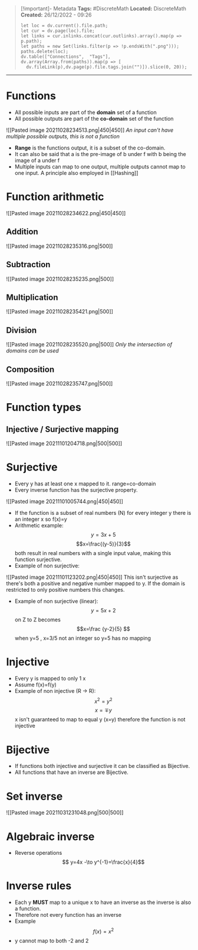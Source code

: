 > [!important]- Metadata
> **Tags:** #DiscreteMath 
> **Located:** DiscreteMath
> **Created:** 26/12/2022 - 09:26
> ```dataviewjs
>let loc = dv.current().file.path;
>let cur = dv.page(loc).file;
>let links = cur.inlinks.concat(cur.outlinks).array().map(p => p.path);
>let paths = new Set(links.filter(p => !p.endsWith(".png")));
>paths.delete(loc);
>dv.table(["Connections",  "Tags"], dv.array(Array.from(paths)).map(p => [
>   dv.fileLink(p),dv.page(p).file.tags.join("")]).slice(0, 20));
> ```

___
# Functions
- All possible inputs are part of the **domain** set of a function
- All possible outputs are part of the **co-domain** set of the function 

![[Pasted image 20211028234513.png|450|450]]
*An input can't have multiple possible outputs, this is not a function*

- **Range** is the functions output, it is a subset of the co-domain.
- It can also be said that a is the pre-image of b under f with b being the image of a under f
- Multiple inputs can map to one output, multiple outputs cannot map to one input. A principle also employed in [[Hashing]]

# Function arithmetic

![[Pasted image 20211028234622.png|450|450]]

## Addition

![[Pasted image 20211028235316.png|500]]

## Subtraction

![[Pasted image 20211028235235.png|500]]

## Multiplication

![[Pasted image 20211028235421.png|500]]

## Division

![[Pasted image 20211028235520.png|500]]
*Only the intersection of domains can be used*

## Composition

![[Pasted image 20211028235747.png|500]]

# Function types
## Injective / Surjective mapping

![[Pasted image 20211101204718.png|500|500]]

# Surjective
- Every y has at least one x mapped to it. range=co-domain
- Every inverse function has the surjective property.

![[Pasted image 20211101005744.png|450|450]]

- If the function is a subset of real numbers (N) for every integer y there is an integer x so f(x)=y
- Arithmetic example:
$$y=3x+5$$
$$x=\frac{(y-5)}{3}$$
both result in real numbers with a single input value, making this function surjective.
- Example of non surjective:

![[Pasted image 20211101123202.png|450|450]]
This isn't surjective as there's both a positive and negative number mapped to y. If the domain is restricted to only positive numbers this changes.

- Example of non surjective (linear):
$$y=5x+2$$
on Z to Z becomes
$$x=\frac {y-2}{5} $$
when y=5 , x=3/5 not an integer so y=5 has no mapping


# Injective
- Every y is mapped to only 1 x
- Assume f(x)=f(y)
- Example of non injective (R -> R):
$$ x^2=y^2$$
$$x=\mp y$$
 x isn't guaranteed to map to equal y (x=y) therefore the function is not injective

# Bijective
- If functions both injective and surjective it can be classified as Bijective.
- All functions that have an inverse are Bijective.

# Set inverse

![[Pasted image 20211031231048.png|500|500]]

# Algebraic inverse
- Reverse operations
$$ y=4x -\to y^{-1}=\frac{x}{4}$$
# Inverse rules
- Each y **MUST** map to a unique x to have an inverse as the inverse is also a function.
- Therefore not every function has an inverse
- Example
$$ f(x)=x^2$$
- y cannot map to both -2 and 2

